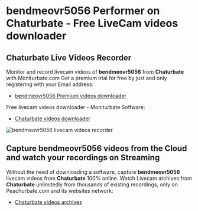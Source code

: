 # bendmeovr5056 Performer on Chaturbate - Free LiveCam videos downloader

## Chaturbate Live Videos Recorder

Monitor and record livecam videos of **bendmeovr5056** from **Chaturbate** with Moniturbate.com
Get a premium trial for free by just and only registering with your Email address:
* [bendmeovr5056 Premium videos downloader](https://moniturbate.com/request-demo-licence-key.html)

Free livecam videos downloader - Moniturbate Software:
* [Chaturbate videos downloader](https://moniturbate.com/moniturbate-download-software.html)

![bendmeovr5056 livecam videos recorder](https://peachurnet.com/templates/moniturbate-software.png)


## Capture bendmeovr5056 videos from the Cloud and watch your recordings on Streaming

Without the need of downloading a software, capture **bendmeovr5056** livecam videos from **Chaturbate** 100% online.
Watch Livecam archives from **Chaturbate** unlimitedly from thousands of existing recordings, only on Peachurbate.com and its websites network:
* [Chaturbate videos archives](https://peachurnet.com/)